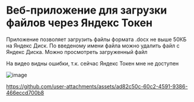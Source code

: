 # Веб-приложение для загрузки файлов через Яндекс Токен

Приложение позволяет загрузить файлы формата .docx не выше 50КБ на Яндекс Диск. По введеному имени файла можно удалить файл с Яндекс Диска. Можно просмотреть загруженный файл

На видео видны ошибки, т.к. сейчас Яндекс Токен мне не доступен

![image](https://github.com/user-attachments/assets/1f047ca6-f22b-45a2-a6c3-0e124e7335d7)

https://github.com/user-attachments/assets/ad82c50c-60c2-4591-9386-466eccd700b8
